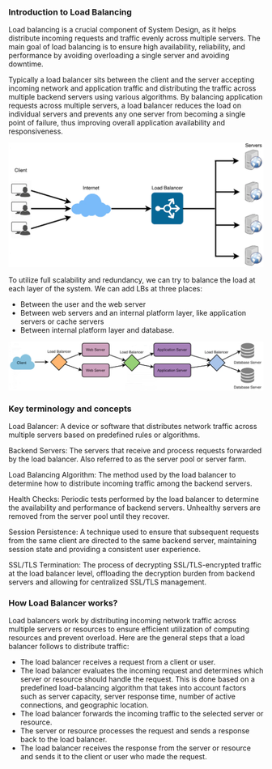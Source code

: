 ### Introduction to Load Balancing
Load balancing is a crucial component of System Design, as it helps distribute incoming requests and traffic evenly across multiple servers. The main goal of load balancing is to ensure high availability, reliability, and performance by avoiding overloading a single server and avoiding downtime.

Typically a load balancer sits between the client and the server accepting incoming network and application traffic and distributing the traffic across multiple backend servers using various algorithms. By balancing application requests across multiple servers, a load balancer reduces the load on individual servers and prevents any one server from becoming a single point of failure, thus improving overall application availability and responsiveness.

<p>
  <img src="https://github.com/Hemantchaurasiya/Engineering/blob/High_Level_System_Design/images/1_Load_Balencer.webp" />
</p>

To utilize full scalability and redundancy, we can try to balance the load at each layer of the system. We can add LBs at three places:
- Between the user and the web server
- Between web servers and an internal platform layer, like application servers or cache servers
- Between internal platform layer and database.

<p>
  <img src="https://github.com/Hemantchaurasiya/Engineering/blob/High_Level_System_Design/images/2_Load_Balencer.webp" />
</p>

### Key terminology and concepts
Load Balancer: A device or software that distributes network traffic across multiple servers based on predefined rules or algorithms.

Backend Servers: The servers that receive and process requests forwarded by the load balancer. Also referred to as the server pool or server farm.

Load Balancing Algorithm: The method used by the load balancer to determine how to distribute incoming traffic among the backend servers.

Health Checks: Periodic tests performed by the load balancer to determine the availability and performance of backend servers. Unhealthy servers are removed from the server pool until they recover.

Session Persistence: A technique used to ensure that subsequent requests from the same client are directed to the same backend server, maintaining session state and providing a consistent user experience.

SSL/TLS Termination: The process of decrypting SSL/TLS-encrypted traffic at the load balancer level, offloading the decryption burden from backend servers and allowing for centralized SSL/TLS management.

### How Load Balancer works?
Load balancers work by distributing incoming network traffic across multiple servers or resources to ensure efficient utilization of computing resources and prevent overload. Here are the general steps that a load balancer follows to distribute traffic:

- The load balancer receives a request from a client or user.
- The load balancer evaluates the incoming request and determines which server or resource should handle the request. This is done based on a predefined load-balancing algorithm that takes into account factors such as server capacity, server response time, number of active connections, and geographic location.
- The load balancer forwards the incoming traffic to the selected server or resource.
- The server or resource processes the request and sends a response back to the load balancer.
- The load balancer receives the response from the server or resource and sends it to the client or user who made the request.
